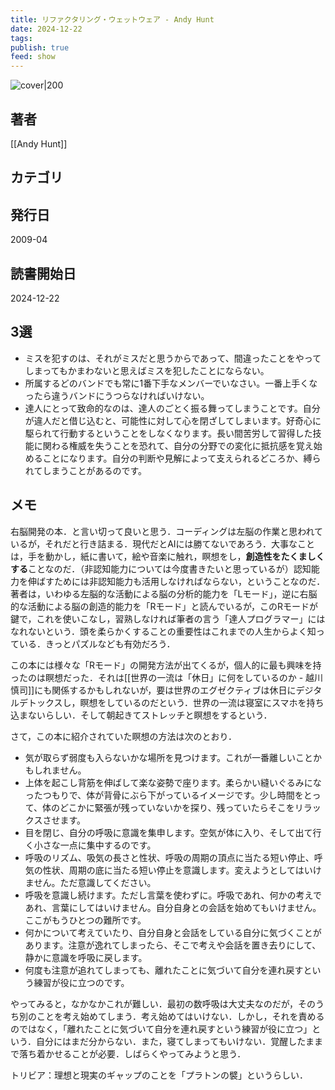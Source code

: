 ```yaml
---
title: リファクタリング・ウェットウェア - Andy Hunt
date: 2024-12-22
tags: 
publish: true
feed: show
---
```

![cover|200](http://books.google.com/books/content?id=QP2PPgAACAAJ&printsec=frontcover&img=1&zoom=1&source=gbs_api)
## 著者
[[Andy Hunt]]
## カテゴリ

## 発行日
2009-04
## 読書開始日
2024-12-22

## 3選
 - ミスを犯すのは、それがミスだと思うからであって、間違ったことをやってしまってもかまわないと思えばミスを犯したことにならない。
 - 所属するどのバンドでも常に1番下手なメンバーでいなさい。一番上手くなったら違うバンドにうつらなければいけない。
 - 達人にとって致命的なのは、達人のごとく振る舞ってしまうことです。自分が違人だと借じ込むと、可能性に対して心を閉ざしてしまいます。好奇心に駆られて行動するということをしなくなります。長い間苦労して習得した技能に関わる権威を失うことを恐れて、自分の分野での変化に抵抗感を覚え始めることになります。自分の判断や見解によって支えられるどころか、縛られてしまうことがあるのです。
## メモ
右脳開発の本．と言い切って良いと思う．コーディングは左脳の作業と思われているが，それだと行き詰まる．現代だとAIには勝てないであろう．大事なことは，手を動かし，紙に書いて，絵や音楽に触れ，瞑想をし，**創造性をたくましくする**ことなのだ．（非認知能力については今度書きたいと思っているが）認知能力を伸ばすためには非認知能力も活用しなければならない，ということなのだ．
著者は，いわゆる左脳的な活動による脳の分析的能力を「Lモード」，逆に右脳的な活動による脳の創造的能力を「Rモード」と読んでいるが，このRモードが鍵で，これを使いこなし，習熟しなければ筆者の言う「達人プログラマー」にはなれないという．頭を柔らかくすることの重要性はこれまでの人生からよく知っている．きっとパズルなども有効だろう．

この本には様々な「Rモード」の開発方法が出てくるが，個人的に最も興味を持ったのは瞑想だった．それは[[世界の一流は「休日」に何をしているのか - 越川慎司]]にも関係するかもしれないが，要は世界のエグゼクティブは休日にデジタルデトックスし，瞑想をしているのだという．世界の一流は寝室にスマホを持ち込まないらしい．そして朝起きてストレッチと瞑想をするという．

さて，この本に紹介されていた瞑想の方法は次のとおり．
- 気が取らず弱度も入らないかな場所を見つけます。これが一番離しいことかもしれません。
- ﻿上体を起こし背筋を伸ばして楽な姿勢で座ります。柔らかい縫いぐるみになったつもりで、体が背骨にぶら下がっているイメージです。少し時間をとって、体のどこかに緊張が残っていないかを探り、残っていたらそこをリラックスさせます。
- ﻿目を閉じ、自分の呼吸に意識を集申します。空気が体に入り、そして出て行く小さな一点に集中するのです。
- ﻿﻿呼吸のリズム、吸気の長さと性状、呼吸の周期の頂点に当たる短い停止、呼気の性状、周期の底に当たる短い停止を意識します。変えようとしてはいけません。ただ意識してください。
- ﻿﻿呼吸を意識し続けます。ただし言葉を使わずに。呼吸であれ、何かの考えであれ、言葉にしてはいけません。自分自身との会話を始めてもいけません。ここがもうひとつの難所です。
- ﻿何かについて考えていたり、自分自身と会話をしている自分に気づくことがあります。注意が逸れてしまったら、そこで考えや会話を置き去りにして、静かに意識を呼吸に戻します。
- ﻿何度も注意が追れてしまっても、離れたことに気づいて自分を連れ戻すという練習が役に立つのです。

やってみると，なかなかこれが難しい．最初の数呼吸は大丈夫なのだが，そのうち別のことを考え始めてしまう．考え始めてはいけない．しかし，それを責めるのではなく，「離れたことに気づいて自分を連れ戻すという練習が役に立つ」という．自分にはまだ分からない．また，寝てしまってもいけない．覚醒したままで落ち着かせることが必要．しばらくやってみようと思う．

トリビア：理想と現実のギャップのことを「プラトンの襞」というらしい．